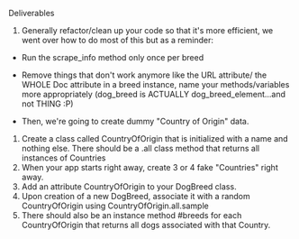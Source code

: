 Deliverables 

1. Generally refactor/clean up your code so that it's more efficient, we went over how to do most of this but as a reminder:
  - Run the scrape_info method only once per breed 
  - Remove things that don't work anymore like the URL attribute/ the WHOLE Doc attribute in a breed instance, name your methods/variables more appropriately (dog_breed is ACTUALLY dog_breed_element...and not THING :P)

- Then, we're going to create dummy "Country of Origin" data. 
1. Create a class called CountryOfOrigin that is initialized with a name and nothing else. There should be a .all class method that returns all instances of Countries
2. When your app starts right away, create 3 or 4 fake "Countries" right away.
3. Add an attribute CountryOfOrigin to your DogBreed class. 
4. Upon creation of a new DogBreed, associate it with a random CountryOfOrigin using CountryOfOrigin.all.sample 
5. There should also be an instance method #breeds for each CountryOfOrigin  that returns all dogs associated with that Country. 